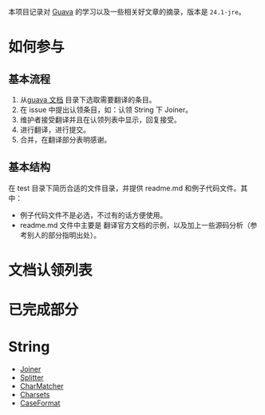 本项目记录对 [Guava](https://github.com/google/guava) 的学习以及一些相关好文章的摘录，版本是 `24.1-jre`。

# 如何参与

## 基本流程
1. 从[guava 文档](https://github.com/google/guava/wiki) 目录下选取需要翻译的条目。
2. 在 issue 中提出认领条目，如：认领 String 下 Joiner。
3. 维护者接受翻译并且在认领列表中显示，回复接受。
4. 进行翻译，进行提交。
5. 合并，在翻译部分表明感谢。

## 基本结构
在 test 目录下简历合适的文件目录，并提供 readme.md 和例子代码文件。其中：
* 例子代码文件不是必选，不过有的话方便使用。
* readme.md 文件中主要是 翻译官方文档的示例，以及加上一些源码分析（参考别人的部分指明出处）。

# 文档认领列表

# 已完成部分
# String 
* [Joiner](https://github.com/JavaMilk/LearningGuava/tree/master/src/test/java/Strings/Joiner) 
* [Splitter](https://github.com/JavaMilk/LearningGuava/tree/master/src/test/java/Strings/Splitter) 
* [CharMatcher](https://github.com/JavaMilk/LearningGuava/tree/master/src/test/java/Strings/CharMatcher) 
* [Charsets](https://github.com/JavaMilk/LearningGuava/tree/master/src/test/java/Strings/Charsets) 
* [CaseFormat](https://github.com/JavaMilk/LearningGuava/tree/master/src/test/java/Strings/CaseFormat) 




